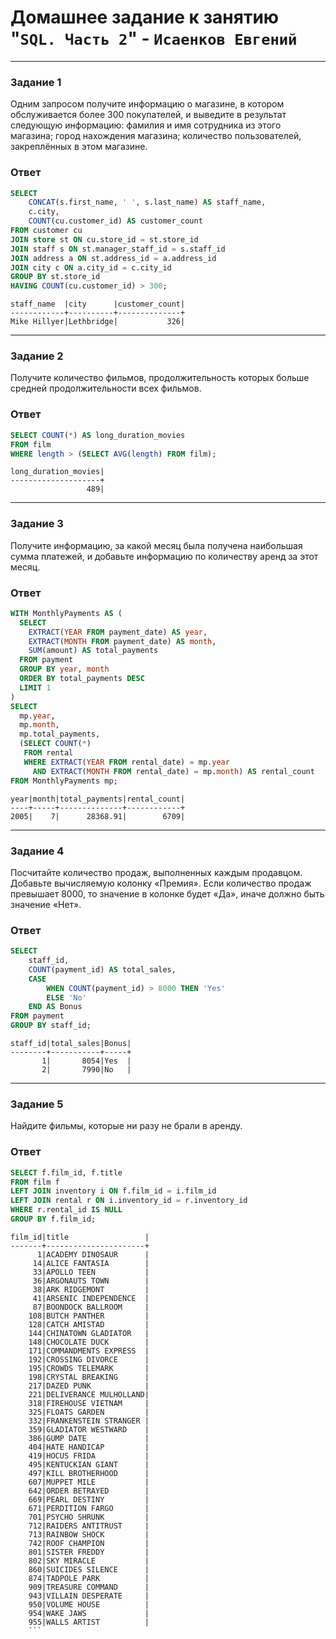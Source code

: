 # Домашнее задание к занятию "`SQL. Часть 2`" - `Исаенков Евгений`

---

### Задание 1

Одним запросом получите информацию о магазине, в котором обслуживается более 300 покупателей, и выведите в результат следующую информацию:
фамилия и имя сотрудника из этого магазина;
город нахождения магазина;
количество пользователей, закреплённых в этом магазине.

### Ответ

```sql
SELECT 
    CONCAT(s.first_name, ' ', s.last_name) AS staff_name,
    c.city,
    COUNT(cu.customer_id) AS customer_count
FROM customer cu
JOIN store st ON cu.store_id = st.store_id
JOIN staff s ON st.manager_staff_id = s.staff_id
JOIN address a ON st.address_id = a.address_id
JOIN city c ON a.city_id = c.city_id
GROUP BY st.store_id
HAVING COUNT(cu.customer_id) > 300;
```
```
staff_name  |city      |customer_count|
------------+----------+--------------+
Mike Hillyer|Lethbridge|           326|
```

---

### Задание 2

Получите количество фильмов, продолжительность которых больше средней продолжительности всех фильмов.

### Ответ
```sql
SELECT COUNT(*) AS long_duration_movies
FROM film
WHERE length > (SELECT AVG(length) FROM film);
```
```
long_duration_movies|
--------------------+
                 489|
```
---

### Задание 3

Получите информацию, за какой месяц была получена наибольшая сумма платежей, и добавьте информацию по количеству аренд за этот месяц.

### Ответ

```sql
WITH MonthlyPayments AS (
  SELECT 
    EXTRACT(YEAR FROM payment_date) AS year,
    EXTRACT(MONTH FROM payment_date) AS month,
    SUM(amount) AS total_payments
  FROM payment
  GROUP BY year, month
  ORDER BY total_payments DESC
  LIMIT 1
)
SELECT 
  mp.year, 
  mp.month, 
  mp.total_payments,
  (SELECT COUNT(*) 
   FROM rental 
   WHERE EXTRACT(YEAR FROM rental_date) = mp.year 
     AND EXTRACT(MONTH FROM rental_date) = mp.month) AS rental_count
FROM MonthlyPayments mp;
```
```
year|month|total_payments|rental_count|
----+-----+--------------+------------+
2005|    7|      28368.91|        6709|
```

---

### Задание 4

Посчитайте количество продаж, выполненных каждым продавцом. Добавьте вычисляемую колонку «Премия». Если количество продаж превышает 8000, то значение в колонке будет «Да», иначе должно быть значение «Нет».

### Ответ

```sql
SELECT 
    staff_id, 
    COUNT(payment_id) AS total_sales, 
    CASE 
        WHEN COUNT(payment_id) > 8000 THEN 'Yes'
        ELSE 'No' 
    END AS Bonus
FROM payment
GROUP BY staff_id;
```
```
staff_id|total_sales|Bonus|
--------+-----------+-----+
       1|       8054|Yes  |
       2|       7990|No   |
```

---

### Задание 5

Найдите фильмы, которые ни разу не брали в аренду.

### Ответ

```sql
SELECT f.film_id, f.title
FROM film f
LEFT JOIN inventory i ON f.film_id = i.film_id
LEFT JOIN rental r ON i.inventory_id = r.inventory_id
WHERE r.rental_id IS NULL
GROUP BY f.film_id;
```
```
film_id|title                 |
-------+----------------------+
      1|ACADEMY DINOSAUR      |
     14|ALICE FANTASIA        |
     33|APOLLO TEEN           |
     36|ARGONAUTS TOWN        |
     38|ARK RIDGEMONT         |
     41|ARSENIC INDEPENDENCE  |
     87|BOONDOCK BALLROOM     |
    108|BUTCH PANTHER         |
    128|CATCH AMISTAD         |
    144|CHINATOWN GLADIATOR   |
    148|CHOCOLATE DUCK        |
    171|COMMANDMENTS EXPRESS  |
    192|CROSSING DIVORCE      |
    195|CROWDS TELEMARK       |
    198|CRYSTAL BREAKING      |
    217|DAZED PUNK            |
    221|DELIVERANCE MULHOLLAND|
    318|FIREHOUSE VIETNAM     |
    325|FLOATS GARDEN         |
    332|FRANKENSTEIN STRANGER |
    359|GLADIATOR WESTWARD    |
    386|GUMP DATE             |
    404|HATE HANDICAP         |
    419|HOCUS FRIDA           |
    495|KENTUCKIAN GIANT      |
    497|KILL BROTHERHOOD      |
    607|MUPPET MILE           |
    642|ORDER BETRAYED        |
    669|PEARL DESTINY         |
    671|PERDITION FARGO       |
    701|PSYCHO SHRUNK         |
    712|RAIDERS ANTITRUST     |
    713|RAINBOW SHOCK         |
    742|ROOF CHAMPION         |
    801|SISTER FREDDY         |
    802|SKY MIRACLE           |
    860|SUICIDES SILENCE      |
    874|TADPOLE PARK          |
    909|TREASURE COMMAND      |
    943|VILLAIN DESPERATE     |
    950|VOLUME HOUSE          |
    954|WAKE JAWS             |
    955|WALLS ARTIST          |
    ```
